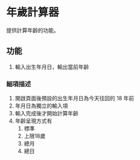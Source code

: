 # 年歲計算器
提供計算年齡的功能。

## 功能
1. 輸入出生年月日，輸出當前年齡

### 細項描述
1. 開啟頁面後預設的出生年月日為今天往回的 18 年前
2. 年月日為獨立的輸入項
3. 輸入完成後才開始計算年齡
4. 年齡呈現方式有
    1. 標準
    2. 上限18歲
    3. 總月
    4. 總日 
